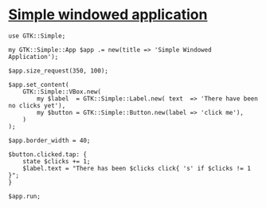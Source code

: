 [1]: http://rosettacode.org/wiki/Simple_windowed_application

# [Simple windowed application][1]

```perl6
use GTK::Simple;
 
my GTK::Simple::App $app .= new(title => 'Simple Windowed Application');
 
$app.size_request(350, 100);
 
$app.set_content(
    GTK::Simple::VBox.new(
        my $label  = GTK::Simple::Label.new( text  => 'There have been no clicks yet'),
        my $button = GTK::Simple::Button.new(label => 'click me'),
    )
);
 
$app.border_width = 40;
 
$button.clicked.tap: { 
    state $clicks += 1;
    $label.text = "There has been $clicks click{ 's' if $clicks != 1 }";
}
 
$app.run;
```